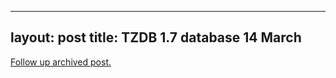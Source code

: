 
---
layout: post
title: TZDB 1.7 database 14 March
---
[Follow up archived post.](/alex.ciobanu.org/index8c8c.html)